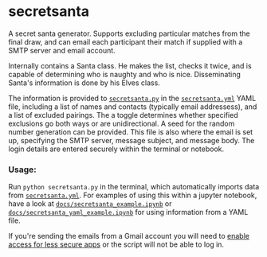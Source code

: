 # secretsanta
A secret santa generator. Supports excluding particular matches from the final draw, and can email each participant their match if supplied with a SMTP server and email account.

Internally contains a Santa class. He makes the list, checks it twice, and is capable of determining who is naughty and who is nice. Disseminating Santa's information is done by his Elves class.

The information is provided to [``secretsanta.py``](secretsanta.py) in the [``secretsanta.yml``](secretsanta.yml) YAML file, including a list of names and contacts (typically email addressess), and a list of excluded pairings. The a toggle determines whether specified exclusions go both ways or are unidirectional. A seed for the random number generation can be provided. This file is also where the email is set up, specifying the SMTP server, message subject, and message body. The login details are entered securely within the terminal or notebook.

### Usage:
Run ``python secretsanta.py`` in the terminal, which automatically imports data from [``secretsanta.yml``](secretsanta.yml). For examples of using this within a jupyter notebook, have a look at [``docs/secretsanta_example.ipynb``](docs/secretsanta_example.ipynb) or [``docs/secretsanta_yaml_example.ipynb``](docs/secretsanta_yaml_example.ipynb) for using information from a YAML file.

If you're sending the emails from a Gmail account you will need to [enable access for less secure apps](https://myaccount.google.com/lesssecureapps) or the script will not be able to log in.
